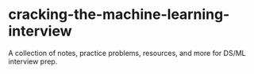 # cracking-the-machine-learning-interview
A collection of notes, practice problems, resources, and more for DS/ML interview prep.

